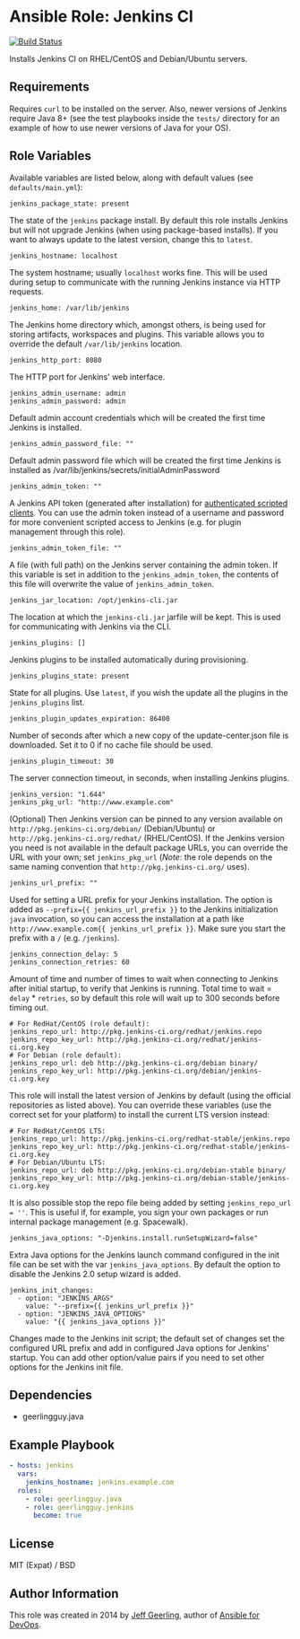# Ansible Role: Jenkins CI

[![Build Status](https://travis-ci.org/geerlingguy/ansible-role-jenkins.svg?branch=master)](https://travis-ci.org/geerlingguy/ansible-role-jenkins)

Installs Jenkins CI on RHEL/CentOS and Debian/Ubuntu servers.

## Requirements

Requires `curl` to be installed on the server. Also, newer versions of Jenkins require Java 8+ (see the test playbooks inside the `tests/` directory for an example of how to use newer versions of Java for your OS).

## Role Variables

Available variables are listed below, along with default values (see `defaults/main.yml`):

    jenkins_package_state: present

The state of the `jenkins` package install. By default this role installs Jenkins but will not upgrade Jenkins (when using package-based installs). If you want to always update to the latest version, change this to `latest`.

    jenkins_hostname: localhost

The system hostname; usually `localhost` works fine. This will be used during setup to communicate with the running Jenkins instance via HTTP requests.

    jenkins_home: /var/lib/jenkins

The Jenkins home directory which, amongst others, is being used for storing artifacts, workspaces and plugins. This variable allows you to override the default `/var/lib/jenkins` location.

    jenkins_http_port: 8080

The HTTP port for Jenkins' web interface.

    jenkins_admin_username: admin
    jenkins_admin_password: admin

Default admin account credentials which will be created the first time Jenkins is installed.

    jenkins_admin_password_file: ""

Default admin password file which will be created the first time Jenkins is installed as /var/lib/jenkins/secrets/initialAdminPassword

    jenkins_admin_token: ""

A Jenkins API token (generated after installation) for [authenticated scripted clients](https://wiki.jenkins-ci.org/display/JENKINS/Authenticating+scripted+clients). You can use the admin token instead of a username and password for more convenient scripted access to Jenkins (e.g. for plugin management through this role).

    jenkins_admin_token_file: ""

A file (with full path) on the Jenkins server containing the admin token. If this variable is set in addition to the `jenkins_admin_token`, the contents of this file will overwrite the value of `jenkins_admin_token`.

    jenkins_jar_location: /opt/jenkins-cli.jar

The location at which the `jenkins-cli.jar` jarfile will be kept. This is used for communicating with Jenkins via the CLI.

    jenkins_plugins: []

Jenkins plugins to be installed automatically during provisioning.

    jenkins_plugins_state: present

State for all plugins. Use `latest`, if you wish the update all the plugins in the `jenkins_plugins` list.

    jenkins_plugin_updates_expiration: 86400

Number of seconds after which a new copy of the update-center.json file is downloaded. Set it to 0 if no cache file should be used.

    jenkins_plugin_timeout: 30

The server connection timeout, in seconds, when installing Jenkins plugins.

    jenkins_version: "1.644"
    jenkins_pkg_url: "http://www.example.com"

(Optional) Then Jenkins version can be pinned to any version available on `http://pkg.jenkins-ci.org/debian/` (Debian/Ubuntu) or `http://pkg.jenkins-ci.org/redhat/` (RHEL/CentOS). If the Jenkins version you need is not available in the default package URLs, you can override the URL with your own; set `jenkins_pkg_url` (_Note_: the role depends on the same naming convention that `http://pkg.jenkins-ci.org/` uses).

    jenkins_url_prefix: ""

Used for setting a URL prefix for your Jenkins installation. The option is added as `--prefix={{ jenkins_url_prefix }}` to the Jenkins initialization `java` invocation, so you can access the installation at a path like `http://www.example.com{{ jenkins_url_prefix }}`. Make sure you start the prefix with a `/` (e.g. `/jenkins`).

    jenkins_connection_delay: 5
    jenkins_connection_retries: 60

Amount of time and number of times to wait when connecting to Jenkins after initial startup, to verify that Jenkins is running. Total time to wait = `delay` * `retries`, so by default this role will wait up to 300 seconds before timing out.

    # For RedHat/CentOS (role default):
    jenkins_repo_url: http://pkg.jenkins-ci.org/redhat/jenkins.repo
    jenkins_repo_key_url: http://pkg.jenkins-ci.org/redhat/jenkins-ci.org.key
    # For Debian (role default):
    jenkins_repo_url: deb http://pkg.jenkins-ci.org/debian binary/
    jenkins_repo_key_url: http://pkg.jenkins-ci.org/debian/jenkins-ci.org.key

This role will install the latest version of Jenkins by default (using the official repositories as listed above). You can override these variables (use the correct set for your platform) to install the current LTS version instead:

    # For RedHat/CentOS LTS:
    jenkins_repo_url: http://pkg.jenkins-ci.org/redhat-stable/jenkins.repo
    jenkins_repo_key_url: http://pkg.jenkins-ci.org/redhat-stable/jenkins-ci.org.key
    # For Debian/Ubuntu LTS:
    jenkins_repo_url: deb http://pkg.jenkins-ci.org/debian-stable binary/
    jenkins_repo_key_url: http://pkg.jenkins-ci.org/debian-stable/jenkins-ci.org.key

It is also possible stop the repo file being added by setting  `jenkins_repo_url = ''`. This is useful if, for example, you sign your own packages or run internal package management (e.g. Spacewalk).

    jenkins_java_options: "-Djenkins.install.runSetupWizard=false"

Extra Java options for the Jenkins launch command configured in the init file can be set with the var `jenkins_java_options`. By default the option to disable the Jenkins 2.0 setup wizard is added.

    jenkins_init_changes:
      - option: "JENKINS_ARGS"
        value: "--prefix={{ jenkins_url_prefix }}"
      - option: "JENKINS_JAVA_OPTIONS"
        value: "{{ jenkins_java_options }}"

Changes made to the Jenkins init script; the default set of changes set the configured URL prefix and add in configured Java options for Jenkins' startup. You can add other option/value pairs if you need to set other options for the Jenkins init file.

## Dependencies

  - geerlingguy.java

## Example Playbook

```yaml
- hosts: jenkins
  vars:
    jenkins_hostname: jenkins.example.com
  roles:
    - role: geerlingguy.java
    - role: geerlingguy.jenkins
      become: true
```

## License

MIT (Expat) / BSD

## Author Information

This role was created in 2014 by [Jeff Geerling](https://www.jeffgeerling.com/), author of [Ansible for DevOps](https://www.ansiblefordevops.com/).
